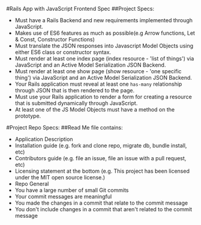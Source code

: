 #Rails App with JavaScript Frontend Spec
##Project Specs:
- Must have a Rails Backend and new requirements implemented through JavaScript.
- Makes use of ES6 features as much as possible(e.g Arrow functions, Let & Const, Constructor Functions)
- Must translate the JSON responses into Javascript Model Objects using either ES6 class or constructor syntax.
- Must render at least one index page (index resource - 'list of things') via JavaScript and an Active Model Serialization JSON Backend.
- Must render at least one show page (show resource - 'one specific thing') via JavaScript and an Active Model Serialization JSON Backend.
- Your Rails application must reveal at least one `has-many` relationship through JSON that is then rendered to the page.
- Must use your Rails application to render a form for creating a resource that is submitted dynamically through JavaScript.
- At least one of the JS Model Objects must have a method on the prototype.

#Project Repo Specs:
##Read Me file contains:
- Application Description
- Installation guide (e.g. fork and clone repo, migrate db, bundle install, etc)
- Contributors guide (e.g. file an issue, file an issue with a pull request, etc)
- Licensing statement at the bottom (e.g. This project has been licensed under the MIT open source license.)
- Repo General
- You have a large number of small Git commits
- Your commit messages are meaningful
- You made the changes in a commit that relate to the commit message
- You don't include changes in a commit that aren't related to the commit message
